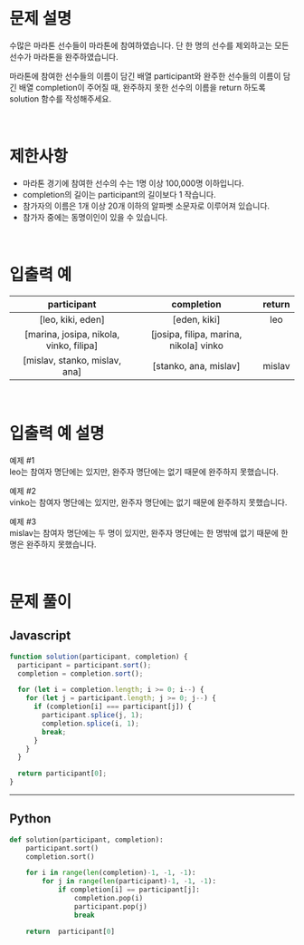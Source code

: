 # 문제 설명

수많은 마라톤 선수들이 마라톤에 참여하였습니다. 단 한 명의 선수를 제외하고는 모든 선수가 마라톤을 완주하였습니다.

마라톤에 참여한 선수들의 이름이 담긴 배열 participant와 완주한 선수들의 이름이 담긴 배열 completion이 주어질 때, 완주하지 못한 선수의 이름을 return 하도록 solution 함수를 작성해주세요.

<br />
 
# 제한사항
- 마라톤 경기에 참여한 선수의 수는 1명 이상 100,000명 이하입니다.
- completion의 길이는 participant의 길이보다 1 작습니다.
- 참가자의 이름은 1개 이상 20개 이하의 알파벳 소문자로 이루어져 있습니다.
- 참가자 중에는 동명이인이 있을 수 있습니다.

<br />
 
# 입출력 예
participant	|completion|	return
:-:|:-:|:-:
[leo, kiki, eden]|	[eden, kiki]|	leo
[marina, josipa, nikola, vinko, filipa]|	[josipa, filipa, marina, nikola]	vinko
[mislav, stanko, mislav, ana]	|[stanko, ana, mislav]	|mislav

<br />
 
# 입출력 예 설명

예제 #1 <Br/>
leo는 참여자 명단에는 있지만, 완주자 명단에는 없기 때문에 완주하지 못했습니다.

예제 #2 <Br/>
vinko는 참여자 명단에는 있지만, 완주자 명단에는 없기 때문에 완주하지 못했습니다.

예제 #3 <Br/>
mislav는 참여자 명단에는 두 명이 있지만, 완주자 명단에는 한 명밖에 없기 때문에 한명은 완주하지 못했습니다.

<Br/>

# 문제 풀이

## Javascript

```js
function solution(participant, completion) {
  participant = participant.sort();
  completion = completion.sort();

  for (let i = completion.length; i >= 0; i--) {
    for (let j = participant.length; j >= 0; j--) {
      if (completion[i] === participant[j]) {
        participant.splice(j, 1);
        completion.splice(i, 1);
        break;
      }
    }
  }

  return participant[0];
}
```

---

## Python

```py
def solution(participant, completion):
    participant.sort()
    completion.sort()

    for i in range(len(completion)-1, -1, -1):
        for j in range(len(participant)-1, -1, -1):
            if completion[i] == participant[j]:
                completion.pop(i)
                participant.pop(j)
                break

    return  participant[0]
```
